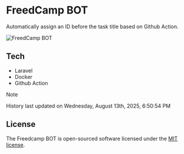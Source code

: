 # FreedCamp BOT

Automatically assign an ID before the task title based on Github Action.

![FreedCamp BOT](https://repository-images.githubusercontent.com/737932867/7d34798b-2680-471c-b089-a78a718d3d6a)

## Tech

- Laravel
- Docker
- Github Action

> [!NOTE]  
> History last updated on Wednesday, August 13th, 2025, 6:50:54 PM

## License

The Freedcamp BOT is open-sourced software licensed under the [MIT license](https://opensource.org/licenses/MIT).
